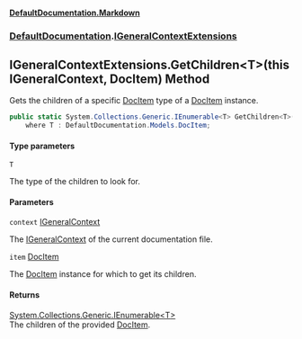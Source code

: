 #### [DefaultDocumentation\.Markdown](../../index.md 'index')
### [DefaultDocumentation](../../index.md#DefaultDocumentation 'DefaultDocumentation').[IGeneralContextExtensions](index.md 'DefaultDocumentation\.IGeneralContextExtensions')

## IGeneralContextExtensions\.GetChildren\<T\>\(this IGeneralContext, DocItem\) Method

Gets the children of a specific [DocItem](https://github.com/Doraku/DefaultDocumentation/blob/master/documentation/api/DefaultDocumentation/Models/DocItem/index.md 'DefaultDocumentation\.Models\.DocItem') type of a [DocItem](https://github.com/Doraku/DefaultDocumentation/blob/master/documentation/api/DefaultDocumentation/Models/DocItem/index.md 'DefaultDocumentation\.Models\.DocItem') instance\.

```csharp
public static System.Collections.Generic.IEnumerable<T> GetChildren<T>(this DefaultDocumentation.IGeneralContext context, DefaultDocumentation.Models.DocItem item)
    where T : DefaultDocumentation.Models.DocItem;
```
#### Type parameters

<a name='DefaultDocumentation.IGeneralContextExtensions.GetChildren_T_(thisDefaultDocumentation.IGeneralContext,DefaultDocumentation.Models.DocItem).T'></a>

`T`

The type of the children to look for\.
#### Parameters

<a name='DefaultDocumentation.IGeneralContextExtensions.GetChildren_T_(thisDefaultDocumentation.IGeneralContext,DefaultDocumentation.Models.DocItem).context'></a>

`context` [IGeneralContext](https://github.com/Doraku/DefaultDocumentation/blob/master/documentation/api/DefaultDocumentation/IGeneralContext/index.md 'DefaultDocumentation\.IGeneralContext')

The [IGeneralContext](https://github.com/Doraku/DefaultDocumentation/blob/master/documentation/api/DefaultDocumentation/IGeneralContext/index.md 'DefaultDocumentation\.IGeneralContext') of the current documentation file\.

<a name='DefaultDocumentation.IGeneralContextExtensions.GetChildren_T_(thisDefaultDocumentation.IGeneralContext,DefaultDocumentation.Models.DocItem).item'></a>

`item` [DocItem](https://github.com/Doraku/DefaultDocumentation/blob/master/documentation/api/DefaultDocumentation/Models/DocItem/index.md 'DefaultDocumentation\.Models\.DocItem')

The [DocItem](https://github.com/Doraku/DefaultDocumentation/blob/master/documentation/api/DefaultDocumentation/Models/DocItem/index.md 'DefaultDocumentation\.Models\.DocItem') instance for which to get its children\.

#### Returns
[System\.Collections\.Generic\.IEnumerable&lt;](https://docs.microsoft.com/en-us/dotnet/api/System.Collections.Generic.IEnumerable-1 'System\.Collections\.Generic\.IEnumerable\`1')[T](DefaultDocumentation/IGeneralContextExtensions/GetChildren_T_(thisIGeneralContext,DocItem).md#DefaultDocumentation.IGeneralContextExtensions.GetChildren_T_(thisDefaultDocumentation.IGeneralContext,DefaultDocumentation.Models.DocItem).T 'DefaultDocumentation\.IGeneralContextExtensions\.GetChildren\<T\>\(this DefaultDocumentation\.IGeneralContext, DefaultDocumentation\.Models\.DocItem\)\.T')[&gt;](https://docs.microsoft.com/en-us/dotnet/api/System.Collections.Generic.IEnumerable-1 'System\.Collections\.Generic\.IEnumerable\`1')  
The children of the provided [DocItem](https://github.com/Doraku/DefaultDocumentation/blob/master/documentation/api/DefaultDocumentation/Models/DocItem/index.md 'DefaultDocumentation\.Models\.DocItem')\.